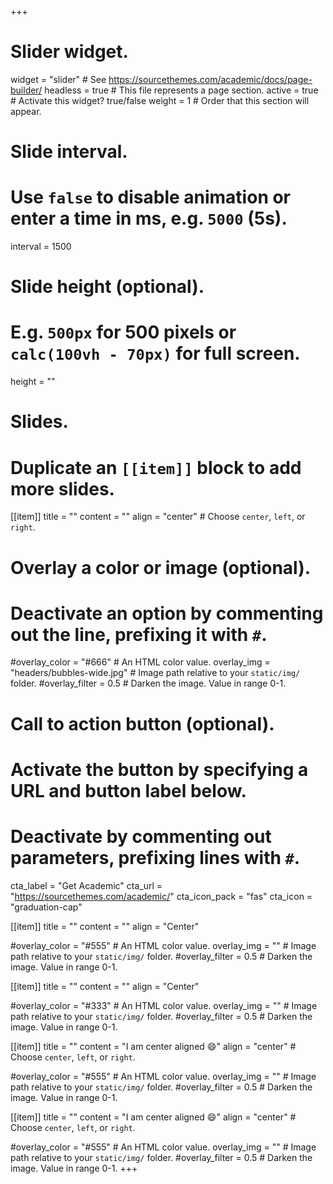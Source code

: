 +++
# Slider widget.
widget = "slider"  # See https://sourcethemes.com/academic/docs/page-builder/
headless = true  # This file represents a page section.
active = true  # Activate this widget? true/false
weight = 1  # Order that this section will appear.

# Slide interval.
# Use `false` to disable animation or enter a time in ms, e.g. `5000` (5s).
interval = 1500

# Slide height (optional).
# E.g. `500px` for 500 pixels or `calc(100vh - 70px)` for full screen.
height = ""

# Slides.
# Duplicate an `[[item]]` block to add more slides.
[[item]]
  title = ""
  content = ""
  align = "center"  # Choose `center`, `left`, or `right`.

  # Overlay a color or image (optional).
  #   Deactivate an option by commenting out the line, prefixing it with `#`.
  #overlay_color = "#666"  # An HTML color value.
  overlay_img = "headers/bubbles-wide.jpg"  # Image path relative to your `static/img/` folder.
  #overlay_filter = 0.5  # Darken the image. Value in range 0-1.

  # Call to action button (optional).
  #   Activate the button by specifying a URL and button label below.
  #   Deactivate by commenting out parameters, prefixing lines with `#`.
  cta_label = "Get Academic"
  cta_url = "https://sourcethemes.com/academic/"
  cta_icon_pack = "fas"
  cta_icon = "graduation-cap"

[[item]]
  title = ""
  content = ""
  align = "Center"

  #overlay_color = "#555"  # An HTML color value.
  overlay_img = ""  # Image path relative to your `static/img/` folder.
  #overlay_filter = 0.5  # Darken the image. Value in range 0-1.

[[item]]
  title = ""
  content = ""
  align = "Center"

  #overlay_color = "#333"  # An HTML color value.
  overlay_img = ""  # Image path relative to your `static/img/` folder.
  #overlay_filter = 0.5  # Darken the image. Value in range 0-1.
  
  [[item]]
  title = ""
  content = "I am center aligned :smile:"
  align = "center"  # Choose `center`, `left`, or `right`.
  
  #overlay_color = "#555"  # An HTML color value.
  overlay_img = ""  # Image path relative to your `static/img/` folder.
  #overlay_filter = 0.5  # Darken the image. Value in range 0-1.
  
  [[item]]
  title = ""
  content = "I am center aligned :smile:"
  align = "center"  # Choose `center`, `left`, or `right`.
  
  #overlay_color = "#555"  # An HTML color value.
  overlay_img = ""  # Image path relative to your `static/img/` folder.
  #overlay_filter = 0.5  # Darken the image. Value in range 0-1.
+++
